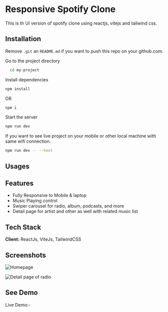 
# Responsive Spotify Clone 
This is th UI version of spotify clone using reactjs, vitejs and tailwind css.


## Installation


Remove `.git` an `README.md` if you want to push this repo on your github.com.

Go to the project directory

```bash
  cd my-project
```

Install dependencies

``` bash
npm install
```
OR 

```bash
npm i
```

Start the server

``` bash
npm run dev
```

If you want to see live project on your mobile or other local machine with same wifi connection.

```bash
npm run dev -- --host
```


## Usages


## Features

- Fully Responsive to Mobile & laptop
- Music Playing control
- Swiper carousel for radio, album, podcasts, and more
- Detail page for artist and other as well with related music list


## Tech Stack

**Client:** ReactJs, ViteJs, TailwindCSS


## Screenshots

![Homepage](https://github.com/user-attachments/assets/9d00f325-b861-414e-a0a2-7e709ee95361)


![Detail page of radio](https://github.com/user-attachments/assets/f246f66a-594d-4c4b-a829-16fc94c87b51)


## See Demo

Live Demo:- 



